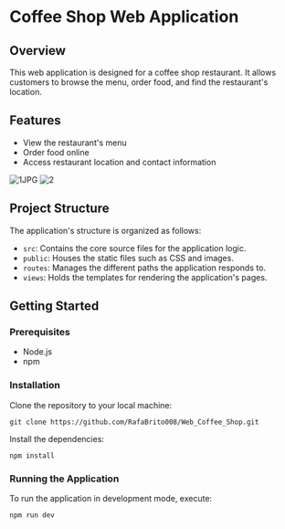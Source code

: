 # Coffee Shop Web Application

## Overview
This web application is designed for a coffee shop restaurant. It allows customers to browse the menu, order food, and find the restaurant's location.

## Features
- View the restaurant's menu
- Order food online
- Access restaurant location and contact information

![1JPG](https://github.com/RafaBrito008/Web_Coffe_Shop/assets/94416107/88d045e0-7cad-4e49-a273-1e7360c02b28)
![2](https://github.com/RafaBrito008/Web_Coffe_Shop/assets/94416107/8810b251-3937-420d-a514-51d1e04200b4)


## Project Structure
The application's structure is organized as follows:
- `src`: Contains the core source files for the application logic.
- `public`: Houses the static files such as CSS and images.
- `routes`: Manages the different paths the application responds to.
- `views`: Holds the templates for rendering the application's pages.

## Getting Started

### Prerequisites
- Node.js
- npm

### Installation
Clone the repository to your local machine:
```
git clone https://github.com/RafaBrito008/Web_Coffee_Shop.git
```


Install the dependencies:
```
npm install
```

### Running the Application
To run the application in development mode, execute:
```
npm run dev
```
